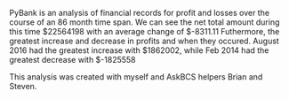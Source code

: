 PyBank is an analysis of financial records for profit and losses over the course of an 86 month time span. 
We can see the net total amount during this time $22564198 with an average change of $-8311.11
Futhermore, the greatest increase and decrease in profits and when they occured. August 2016 had the greatest increase with $1862002,
while Feb 2014 had the greatest decrease with $-1825558

This analysis was created with myself and AskBCS helpers Brian and Steven.
